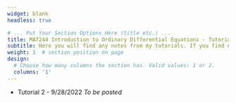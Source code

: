 ```yaml
---
widget: blank
headless: true

# ... Put Your Section Options Here (title etc.) ...
title: MAT244 Introduction to Ordinary Differential Equations - Tutorial Notes
subtitle: Here you will find any notes from my tutorials. If you find errors, please feel free to [contact me](https://davidknapik.com/#contact).
weight: 1  # section position on page
design:
  # Choose how many columns the section has. Valid values: 1 or 2.
  columns: '1'
---
```

- Tutorial 2 - 9/28/2022 *To be posted*

